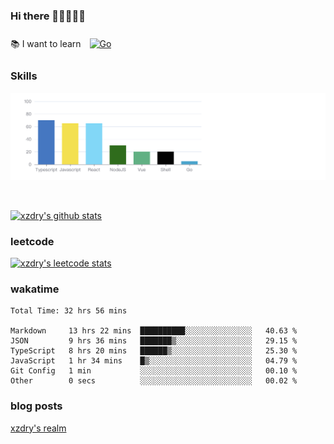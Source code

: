 ### Hi there 👋👋👋👋👋

 :books: I want to learn <a href="https://go.dev/" target="_blank"><img style="margin: 10px" src="https://profilinator.rishav.dev/skills-assets/go-original.svg" alt="Go" height="50" /></a>  

### Skills
![](img/2022-09-05-22-04-20.png)

<br />

[![xzdry's github stats](https://github-readme-stats.vercel.app/api?username=xzdry&count_private=true&show_icons=true&theme=vue)](https://github.com/xzdry)

### leetcode
[![xzdry's leetcode stats](https://leetcard.jacoblin.cool/xzdry-2?theme=light&font=Anek%20Kannada&site=cn)](https://leetcode.cn/u/xzdry-2/)

### wakatime
<!--START_SECTION:waka-->

```text
Total Time: 32 hrs 56 mins

Markdown     13 hrs 22 mins  ██████████░░░░░░░░░░░░░░░   40.63 %
JSON         9 hrs 36 mins   ███████▒░░░░░░░░░░░░░░░░░   29.15 %
TypeScript   8 hrs 20 mins   ██████▒░░░░░░░░░░░░░░░░░░   25.30 %
JavaScript   1 hr 34 mins    █▒░░░░░░░░░░░░░░░░░░░░░░░   04.79 %
Git Config   1 min           ░░░░░░░░░░░░░░░░░░░░░░░░░   00.10 %
Other        0 secs          ░░░░░░░░░░░░░░░░░░░░░░░░░   00.02 %
```

<!--END_SECTION:waka-->

### blog posts
[xzdry's realm](https://www.justdry.net/)
